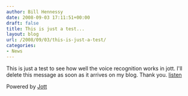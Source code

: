 ```yaml
---
author: Bill Hennessy
date: 2008-09-03 17:11:51+00:00
draft: false
title: This is just a test...
layout: blog
url: /2008/09/03/this-is-just-a-test/
categories:
- News
---
```


This is just a test to see how well the voice recognition works in jott. I'll delete this message as soon as it arrives on my blog. Thank you. [listen](https://www.jott.com/show.aspx?id=c6b4bfc8-212b-404c-9c32-431bc8d4d2d2)

Powered by [Jott](https://jott.com)
